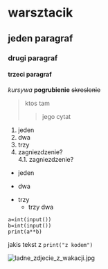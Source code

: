 # warsztacik

## jeden paragraf
### drugi paragraf
#### trzeci paragraf
*kursywa*
**pogrubienie**
~~skreslenie~~
>ktos tam
>>jego cytat

1. jeden
2. dwa
3. trzy
4. zagniezdzenie?\
   4.1. zagniezdzenie?

- jeden
+ dwa
* trzy
  * trzy dwa
 
```
a=int(input())
b=int(input())
print(a**b)
```

jakis tekst z `print("z kodem")`


![ladne_zdjecie_z_wakacji.jpg](ladne_zdjecie_z_wakacji.jpg)
